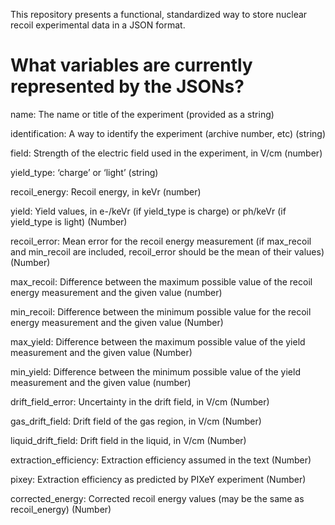 This repository presents a functional, standardized way to store nuclear recoil experimental data in a JSON format.

# What variables are currently represented by the JSONs?

name: The name or title of the experiment	(provided as a string)

identification:	A way to identify the experiment (archive number, etc)	(string)

field:	Strength of the electric field used in the experiment, in V/cm	(number)

yield_type:	‘charge’ or ‘light’	(string)

recoil_energy:	Recoil energy, in keVr	(number)

yield:	Yield values, in e-/keVr (if yield_type is charge) or ph/keVr (if yield_type is light)	(Number)

recoil_error:	Mean error for the recoil energy measurement (if max_recoil and min_recoil are included, recoil_error should be the mean of their values)	(Number)

max_recoil:	Difference between the maximum possible value of the recoil energy measurement and the given value (number)

min_recoil:	Difference between the minimum possible value for the recoil energy measurement and the given value	(Number)

max_yield:	Difference between the maximum possible value of the yield measurement and the given value	(Number)

min_yield:	Difference between the minimum possible value of the yield measurement and the given value	(number)

drift_field_error:	Uncertainty in the drift field, in V/cm	(Number)

gas_drift_field:	Drift field of the gas region, in V/cm (Number)

liquid_drift_field:	Drift field in the liquid, in V/cm	(Number)

extraction_efficiency:	Extraction efficiency assumed in the text	(Number)

pixey:	Extraction efficiency as predicted by PIXeY experiment	(Number)

corrected_energy:	Corrected recoil energy values (may be the same as recoil_energy)	(Number)
